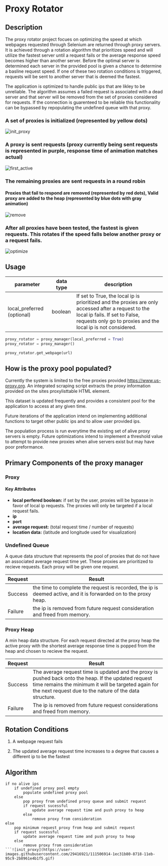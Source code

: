 # Proxy Rotator 

## Description 

The proxy rotator project focues on optimizing the speed at which webpages requested through Selenium are returned through proxy servers. It is achieved through a rotation algorithm that prioritizes speed and will utilize the fastest server until a request fails or the average response speed becomes higher than another server. Before the optimal server is determined each server in the provided pool is given a chance to determine a basline request speed. If one of these two rotation conditions is triggered, requests will be sent to another server that is deemed the fastest.

The application is optimized to handle public ips that are likley to be unreliable. The algorithm assumes a failed request is associated with a dead server and that server will be removed from the set of proxies considered for requests. If the connection is guarenteed to be reliable this functionality can be bypassed by repopulating the undefined queue with that proxy. 

### A set of proxies is initialized (represented by yellow dots)
![init_proxy](https://user-images.githubusercontent.com/29416921/111508571-d7d62580-8719-11eb-82b4-9ccc1f9f055a.gif)
### A proxy is sent requests (proxy currently being sent requests is represented in purple, response time of animation matches actual)
![first_active](https://user-images.githubusercontent.com/29416921/111506956-297db080-8718-11eb-9b29-9c523708faf7.gif)
### The remaining proxies are sent requests in a round robin 
#### Proxies that fail to respond are removed (represented by red dots), Valid proxy are added to the heap (represented by blue dots with gray animation)
![remove](https://user-images.githubusercontent.com/29416921/111506966-2be00a80-8718-11eb-8c10-045f6ab6a0cb.gif)
### After all proxies have been tested, the fastest is given requests. This rotates if the speed falls below another proxy or a request fails.
![optimize](https://user-images.githubusercontent.com/29416921/111506974-2edafb00-8718-11eb-8726-7d23fb86a2d4.gif)

## Usage

|parameter |data type | description |
|----------|----------|-------------|
|local_preferred (optional)|boolean|If set to True, the local ip is prioritized and the proxies are only accessed after a request to the local ip fails. If set to False, requests only go to proxies and the local ip is not considered.|

```python
proxy_rotator = proxy_manager(local_preferred = True)
proxy_rotator = proxy_manager()

proxy_rotator.get_webpage(url)
```

## How is the proxy pool populated? 

Currently the system is limited to the free proxies provided https://www.us-proxy.org.
An integrated scraping script extracts the proxy information provided on the sites proxylisttable HTML element.

This dataset is updated frequently and provides a consistent pool for the application to access at any given time.

Future iterations of the application intend on implementing additional functions to target other public ips and to allow user provided ips.

The population process is run everytime the existing set of alive proxy servers is empty.
Future optimizations intend to implement a threshold value to attempt to provide new proxies when alive servers exist but may have poor preformance. 


## Primary Components of the proxy manager

### Proxy

#### Key Attributes

* **local perfered boolean:** if set by the user, proxies will be bypasse in favor of local ip requests. The proxies will only be targeted if a local request fails. 
* **ip**
* **port**
* **average request:** (total request time / number of requests)
* **location data:** (latitude and longitude used for visualization)


### Undefined Queue

A queue data structure that represents the pool of proxies that do not have an associated average request time yet. These proxies are prioritized to recieve requests. Each proxy will be given one request. 

|Request | Result|
|------- | ------|
|Success | the time to complete the request is recorded, the ip is deemed active, and it is forwarded on to the proxy heap.|
|Failure | the ip is removed from future request consideration and freed from memory.| 



### Proxy Heap

A min heap data structure. For each request directed at the proxy heap the active proxy with the shortest average response time is popped from the heap and chosen to recieve the request. 

|Request | Result|
|------- | ------|
|Success | The average request time is updated and the proxy is pushed back onto the heap. If the updated request time remains the minimum it will be targeted again for the next request due to the nature of the data structure.|
|Failure | The ip is removed from future request considerations and freed from memory.|



## Rotation Conditions
1. A webpage request fails

2. The updated average request time increases to a degree that causes a different ip to be the fastest

## Algorithm

```
if no alive ips
	if undefined proxy pool empty
		populate undefined proxy pool
	else
		pop proxy from undefined proxy queue and submit request
		if request sucessful
			update average request time and push proxy to heap
		else
			remove proxy from consideration
else 
	pop minimum request proxy from heap and submit request
	if request sucessful
		update average request time and push proxy to heap
	else 
		remove proxy from consideration
```![init_proxy](https://user-images.githubusercontent.com/29416921/111506914-1ec31b80-8718-11eb-95c9-2b8961e4b1f5.gif)
